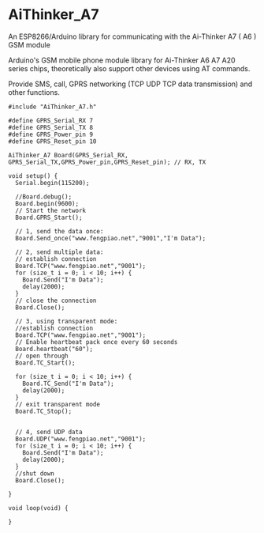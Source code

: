 # AiThinker_A7
An ESP8266/Arduino library for communicating with the Ai-Thinker A7 ( A6 ) GSM module

Arduino's GSM mobile phone module library for Ai-Thinker A6 A7 A20 series chips, theoretically also support other devices using AT commands.

Provide SMS, call, GPRS networking (TCP UDP TCP data transmission) and other functions.

```
#include "AiThinker_A7.h"

#define GPRS_Serial_RX 7
#define GPRS_Serial_TX 8
#define GPRS_Power_pin 9
#define GPRS_Reset_pin 10

AiThinker_A7 Board(GPRS_Serial_RX, GPRS_Serial_TX,GPRS_Power_pin,GPRS_Reset_pin); // RX, TX

void setup() {
  Serial.begin(115200);

  //Board.debug();
  Board.begin(9600);
  // Start the network
  Board.GPRS_Start();

  // 1, send the data once:
  Board.Send_once("www.fengpiao.net","9001","I'm Data");
  
  // 2, send multiple data:
  // establish connection
  Board.TCP("www.fengpiao.net","9001");
  for (size_t i = 0; i < 10; i++) {
    Board.Send("I'm Data");
    delay(2000);
  }
  // close the connection
  Board.Close();
  
  // 3, using transparent mode:
  //establish connection
  Board.TCP("www.fengpiao.net","9001");
  // Enable heartbeat pack once every 60 seconds
  Board.heartbeat("60");
  // open through
  Board.TC_Start();

  for (size_t i = 0; i < 10; i++) {
    Board.TC_Send("I'm Data");
    delay(2000);
  }
  // exit transparent mode
  Board.TC_Stop();
  
  
  // 4, send UDP data
  Board.UDP("www.fengpiao.net","9001");
  for (size_t i = 0; i < 10; i++) {
    Board.Send("I'm Data");
    delay(2000);
  }
  //shut down
  Board.Close();
  
}

void loop(void) {

}

```
